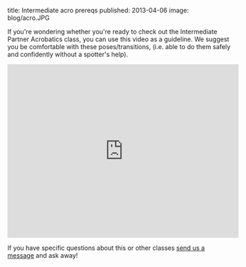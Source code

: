 title: Intermediate acro prereqs
published: 2013-04-06
image: blog/acro.JPG

If you're wondering whether you're ready to check out the Intermediate Partner Acrobatics class, you can use this video as a guideline. We suggest you be comfortable with these poses/transitions, (i.e. able to do them safely and confidently without a spotter's help). 

<iframe width="520" height="390" src="http://www.youtube.com/embed/OBFIVFuwevU" frameborder="0" style="display: block; margin-left: auto; margin-right: auto"> </iframe>

If you have specific questions about this or other classes [send us a message](/contact/) and ask away! 
